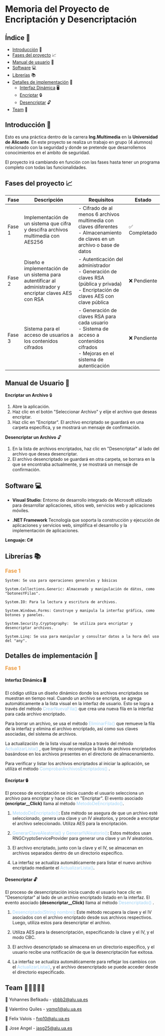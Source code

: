 # Memoria del Proyecto de Encriptación y Desencriptación

## Índice 📑
* [Introducción](#introducción) 🚀
* [Fases del proyecto](#fases-del-proyecto) 📈
* [Manual de usuario](#manual-de-usuario) 📖
* [Software](#software) 💻
* [Librerías](#librerías) 📚
* [Detalles de implementación](#detalles-de-implementación) 🔨
    - [Interfaz Dinámica](#interfaz-dinámica) 🖥️
    - [Encriptar](#encriptar) 🔒
    - [Desencriptar](#desencriptar) 🔓
* [Team](#team) 👫

## Introducción 🚀
Esto es una práctica dentro de la carrera __Ing.Multimedia__ en la __Universidad de Alicante__. En este proyecto se realiza un trabajo en grupo (4 alumnos) relacionado con la seguridad y donde se pretende que desarrollemos conocimientos en el ambito de seguridad. 

El proyecto irá cambiando en función con las fases hasta tener un programa completo con todas las funcionalidades.

## Fases del proyecto 📈

| Fase | Descripción | Requisitos | Estado |
|------|-------------|------------|-------|
| Fase 1 | Implementación de un sistema que cifra y descifra archivos multimedia con AES256 | - Cifrado de al menos 6 archivos multimedia con claves diferentes <br> - Almacenamiento de claves en un archivo o base de datos | ✅ Completado |
| Fase 2 | Diseño e implementación de un sistema para autentificar al administrador y encriptar claves AES con RSA | - Autenticación del administrador <br> - Generación de claves RSA (pública y privada) <br> - Encriptación de claves AES con clave pública | ❌ Pendiente |
| Fase 3 | Sistema para el acceso de usuarios a los contenidos cifrados | - Generación de claves RSA para cada usuario <br> - Sistema de acceso a contenidos cifrados <br> - Mejoras en el sistema de autenticación | ❌ Pendiente |

## Manual de Usuario 📖

__Encriptar un Archivo__ 🔒
1. Abre la aplicación.
2. Haz clic en el botón "Seleccionar Archivo" y elije el archivo que deseas encriptar.
3. Haz clic en "Encriptar". El archivo encriptado se guardará en una carpeta específica, y se mostrará un mensaje de confirmación.

__Desencriptar un Archivo__ 🔓
1. En la lista de archivos encriptados, haz clic en "Desencriptar" al lado del archivo que desea desencriptar.
2. El archivo desencriptado se guardará en otra carpeta, se borrara en la que se encontraba actualmente, y se mostrará un mensaje de confirmación.

## Software 💻
* __Visual Studio:__ Entorno de desarrollo integrado de Microsoft utilizado para desarrollar aplicaciones, sitios web, servicios web y aplicaciones móviles.

* __.NET Framework__ Tecnología que soporta la construcción y ejecución de aplicaciones y servicios web, simplifica el desarrollo y la implementación de aplicaciones.

__Lenguaje: C#__

## Librerías 📚

<span style="font-size: larger; font-weight: bold; color:#ED9B40 ">Fase 1</span>

```
System: Se usa para operaciones generales y básicas

System.Collections.Generic: Almacenado y manipulación de dátos, como "botonesYFilas".

System.IO: Para la lectura y escritura de archivos.

System.Windows.Forms: Construye y manipula la interfaz gráfica, como botones y paneles.

System.Security.Cryptography:  Se utiliza para encriptar y desencriptar archivos.

System.Linq: Se usa para manipular y consultar datos a la hora del uso del "any".

``` 
<!-- ### Fase 2
```
```
### Fase 3
```
``` -->

## Detalles de implementación 🔨

<span style="font-size: larger; font-weight: bold; color:#ED9B40 ">Fase 1</span>

#### Interfaz Dinámica 🖥️
El código utiliza un diseño dinámico donde los archivos encriptados se muestran en tiempo real. Cuando un archivo se encripta, se agrega automáticamente a la lista visual en la interfaz de usuario. Esto se logra a través del método <span style="color:#9FD1F5">CrearNuevaFila()</span> que crea una nueva fila en la interfaz para cada archivo encriptado.

Para borrar un archivo, se usa el método <span style="color:#9FD1F5">EliminarFila()</span> que remueve la fila de la interfaz y elimina el archivo encriptado, así como sus claves asociadas, del sistema de archivos.

La actualización de la lista visual se realiza a través del método <span style="color:#9FD1F5">ActualizarLista()</span> , que limpia y reconstruye la lista de archivos encriptados basándose en los archivos presentes en el directorio de almacenamiento.

Para verificar y listar los archivos encriptados al iniciar la aplicación, se utiliza el método <span style="color:#9FD1F5">ComprobarArchivosEncriptados()</span> .

#### Encriptar 🔒
El proceso de encriptación se inicia cuando el usuario selecciona un archivo para encriptar y hace clic en "Encriptar". El evento asociado __(encriptar__Click)__ llama al método  <span style="color:#9FD1F5">MetodoDeEncriptado()</span>.

1. <span style="color:#9FD1F5">MetodoDeEncriptado()</span>: Este método se asegura de que un archivo esté seleccionado, genera una clave y un IV aleatorios, y procede a encriptar el archivo seleccionado. Utiliza AES para la encriptación.

2. <span style="color:#9FD1F5">GenerarClaveAleatoria() y GenerarIVAleatorio()</span>: Estos métodos usan RNGCryptoServiceProvider para generar una clave y un IV aleatorios.

3. El archivo encriptado, junto con la clave y el IV, se almacenan en archivos separados dentro de un directorio específico.

4. La interfaz se actualiza automáticamente para listar el nuevo archivo encriptado mediante el <span style="color:#9FD1F5">ActualizarLista()</span>.

#### Desencriptar 🔓
El  proceso de desencriptación inicia cuando el usuario hace clic en "Desencriptar" al lado de un archivo encriptado listado en la interfaz. El evento asociado __(desencriptar__Click)__ llama al método <span style="color:#9FD1F5">Desencriptado()</span> .

1. <span style="color:#9FD1F5">Desencriptado(String nombre)</span>: Este método recupera la clave y el IV asociados con el archivo encriptado desde sus archivos respectivos. Luego, utiliza estos para desencriptar el archivo.

2. Utiliza AES para la desencriptación, especificando la clave y el IV, y el modo CBC.

3. El archivo desencriptado se almacena en un directorio específico, y el usuario recibe una notificación de que la desencriptación fue exitosa.

4. La interfaz se actualiza automáticamente para reflejar los cambios con el <span style="color:#9FD1F5">ActualizarLista()</span>, y el archivo desencriptado se puede acceder desde el directorio especificado.

<!-- ### Fase 2
### Fase 3 -->

## Team 👨🏻‍🤝‍👨🏻
🧑 Yohannes Befikadu - ybbb2@alu.ua.es

🧑 Valentino Quiles - vqmq1@alu.ua.es

🧑 Felix Valois - fvp10@alu.ua.es

🧑 Jose Angel - jasg25@alu.ua.es
